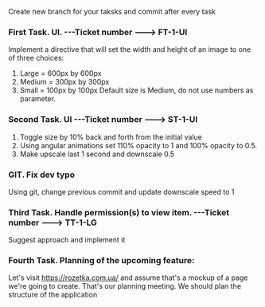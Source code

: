 Create new branch for your taksks and commit after every task

### First Task. UI.  ---Ticket number --->  FT-1-UI
Implement a directive that will set the width and height of an image to one of three choices: 
1. Large = 600px by 600px 
2. Medium = 300px by 300px 
3. Small = 100px by 100px 
Default size is Medium, do not use numbers as parameter.

### Second Task. UI  ---Ticket number --->  ST-1-UI
1. Toggle size by 10% back and forth from the initial value
2. Using angular animations set 110% opacity to 1 and 100% opacity to 0.5.
3. Make upscale last 1 second and downscale 0.5

### GIT. Fix dev typo
Using git, change previous commit and update downscale speed to 1

### Third Task. Handle permission(s) to view item. ---Ticket number --->  TT-1-LG
Suggest approach and implement it


### Fourth Task. Planning of the upcoming feature:
Let's visit https://rozetka.com.ua/ and assume that's a mockup of a page we're going to create.
That's our planning meeting. We should plan the structure of the application 


